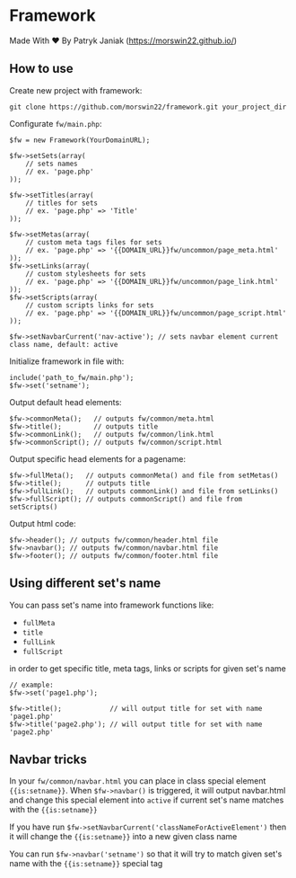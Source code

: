 # Framework
Made With ♥ By Patryk Janiak (https://morswin22.github.io/)

## How to use
Create new project with framework:

    git clone https://github.com/morswin22/framework.git your_project_dir

Configurate `fw/main.php`:

    $fw = new Framework(YourDomainURL);

    $fw->setSets(array(
        // sets names
        // ex. 'page.php'
    ));

    $fw->setTitles(array(
        // titles for sets
        // ex. 'page.php' => 'Title'
    ));

    $fw->setMetas(array(
        // custom meta tags files for sets
        // ex. 'page.php' => '{{DOMAIN_URL}}fw/uncommon/page_meta.html'
    ));
    $fw->setLinks(array(
        // custom stylesheets for sets
        // ex. 'page.php' => '{{DOMAIN_URL}}fw/uncommon/page_link.html'
    ));
    $fw->setScripts(array(
        // custom scripts links for sets
        // ex. 'page.php' => '{{DOMAIN_URL}}fw/uncommon/page_script.html'
    ));
     
    $fw->setNavbarCurrent('nav-active'); // sets navbar element current class name, default: active

Initialize framework in file with:

    include('path_to_fw/main.php'); 
    $fw->set('setname');

Output default head elements: 
 
    $fw->commonMeta();   // outputs fw/common/meta.html
    $fw->title();        // outputs title
    $fw->commonLink();   // outputs fw/common/link.html
    $fw->commonScript(); // outputs fw/common/script.html

Output specific head elements for a pagename:
 
    $fw->fullMeta();   // outputs commonMeta() and file from setMetas()
    $fw->title();      // outputs title
    $fw->fullLink();   // outputs commonLink() and file from setLinks()
    $fw->fullScript(); // outputs commonScript() and file from setScripts()

Output html code:
 
    $fw->header(); // outputs fw/common/header.html file
    $fw->navbar(); // outputs fw/common/navbar.html file
    $fw->footer(); // outputs fw/common/footer.html file

## Using different set's name
You can pass set's name into framework functions like: 

* `fullMeta`
* `title`
* `fullLink`
* `fullScript`

in order to get specific title, meta tags, links or scripts for given set's name

    // example:
    $fw->set('page1.php');

    $fw->title();            // will output title for set with name 'page1.php'
    $fw->title('page2.php'); // will output title for set with name 'page2.php' 

## Navbar tricks
In your `fw/common/navbar.html` you can place in class special element `{{is:setname}}`.
When `$fw->navbar()` is triggered, it will output navbar.html and change this special element into `active` if current set's name matches with the `{{is:setname}}`

If you have run `$fw->setNavbarCurrent('classNameForActiveElement')` then it will change the `{{is:setname}}` into a new given class name

You can run `$fw->navbar('setname')` so that it will try to match given set's name with the `{{is:setname}}` special tag
